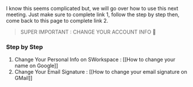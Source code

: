 I know this seems complicated but, we will go over how to use this next meeting. Just make sure to complete link 1, follow the step by step then, come back to this page to complete link 2. 

> SUPER IMPORTANT : CHANGE YOUR ACCOUNT INFO 🔎
### Step by Step

1. Change Your Personal Info on SWorkspace : [[How to change your name on Google]]
2. Change Your Email Signature : [[How to change your email signature on GMail]]